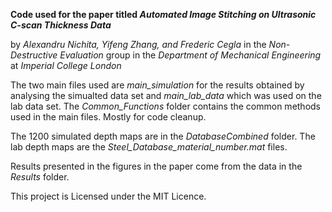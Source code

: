 **Code used for the paper titled _Automated Image Stitching on Ultrasonic C-scan Thickness Data_**


by _Alexandru Nichita, Yifeng Zhang, and Frederic Cegla_
in the _Non-Destructive Evaluation_ group in the _Department of Mechanical Engineering_ at _Imperial College London_


The two main files used are _main_simulation_ for the results obtained by analysing the simualted data set and _main_lab_data_ which was used on the lab data set.
The _Common_Functions_ folder contains the common methods used in the main files. Mostly for code cleanup. 

The 1200 simulated depth maps are in the _DatabaseCombined_ folder.
The lab depth maps are the _Steel_Database_material_number.mat_ files. 

Results presented in the figures in the paper come from the data in the _Results_ folder.

This project is Licensed under the MIT Licence.  

